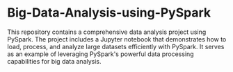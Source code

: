 # Big-Data-Analysis-using-PySpark
This repository contains a comprehensive data analysis project using PySpark. The project includes a Jupyter notebook that demonstrates how to load, process, and analyze large datasets efficiently with PySpark. It serves as an example of leveraging PySpark's powerful data processing capabilities for big data analysis.

